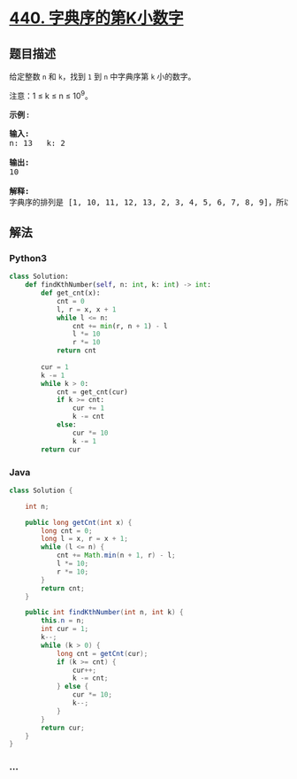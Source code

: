 # [440. 字典序的第K小数字](https://leetcode-cn.com/problems/k-th-smallest-in-lexicographical-order)



## 题目描述

<!-- 这里写题目描述 -->

<p>给定整数&nbsp;<code>n</code>&nbsp;和&nbsp;<code>k</code>，找到&nbsp;<code>1</code>&nbsp;到&nbsp;<code>n</code>&nbsp;中字典序第&nbsp;<code>k</code>&nbsp;小的数字。</p>

<p>注意：1 &le; k &le; n &le; 10<sup>9</sup>。</p>

<p><strong>示例 :</strong></p>

<pre>
<strong>输入:</strong>
n: 13   k: 2

<strong>输出:</strong>
10

<strong>解释:</strong>
字典序的排列是 [1, 10, 11, 12, 13, 2, 3, 4, 5, 6, 7, 8, 9]，所以第二小的数字是 10。
</pre>


## 解法

<!-- 这里可写通用的实现逻辑 -->

<!-- tabs:start -->

### **Python3**

<!-- 这里可写当前语言的特殊实现逻辑 -->

```python
class Solution:
    def findKthNumber(self, n: int, k: int) -> int:
        def get_cnt(x):
            cnt = 0
            l, r = x, x + 1
            while l <= n:
                cnt += min(r, n + 1) - l
                l *= 10
                r *= 10
            return cnt
        
        cur = 1
        k -= 1
        while k > 0:
            cnt = get_cnt(cur)
            if k >= cnt:
                cur += 1
                k -= cnt
            else:
                cur *= 10
                k -= 1
        return cur
```

### **Java**

<!-- 这里可写当前语言的特殊实现逻辑 -->

```java
class Solution {

    int n;

    public long getCnt(int x) {
        long cnt = 0;
        long l = x, r = x + 1;
        while (l <= n) {
            cnt += Math.min(n + 1, r) - l;
            l *= 10;
            r *= 10;
        }
        return cnt;
    }

    public int findKthNumber(int n, int k) {
        this.n = n;
        int cur = 1;
        k--;
        while (k > 0) {
            long cnt = getCnt(cur);
            if (k >= cnt) {
                cur++;
                k -= cnt;
            } else {
                cur *= 10;
                k--;
            }
        }
        return cur;
    }
}
```

### **...**

```

```

<!-- tabs:end -->

